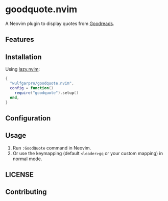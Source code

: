 # goodquote.nvim

A Neovim plugin to display quotes from [Goodreads](https://goodreads.com).

## Features

## Installation

Using [lazy.nvim](https://github.com/folke/lazy.nvim):

```lua
{
  "wulfgarpro/goodquote.nvim",
  config = function()
    require("goodquote").setup()
  end,
}
```

## Configuration

## Usage

1. Run `:GoodQuote` command in Neovim.
2. Or use the keymapping (default `<leader>gq` or your custom mapping) in normal mode.

## LICENSE

## Contributing
